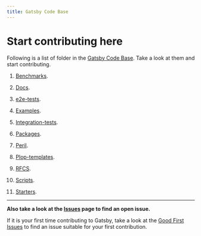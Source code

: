 ```yaml
---
title: Gatsby Code Base
---
```


Start contributing here
=======================

Following is a list of folder in the [Gatsby Code Base](https://github.com/gatsbyjs/gatsby). Take a look at them and start contributing.

   1. [Benchmarks](https://github.com/gatsbyjs/gatsby/tree/master/benchmarks).
   
   2. [Docs](https://github.com/gatsbyjs/gatsby/tree/master/docs).
   
   3. [e2e-tests](https://github.com/gatsbyjs/gatsby/tree/master/e2e-tests).
   
   4. [Examples](https://github.com/gatsbyjs/gatsby/tree/master/examples).
   
   5. [Integration-tests](https://github.com/gatsbyjs/gatsby/tree/master/integration-tests).
   
   6. [Packages](https://github.com/gatsbyjs/gatsby/tree/master/packages).
   
   7. [Peril](https://github.com/gatsbyjs/gatsby/tree/master/peril).
   
   8. [Plop-templates](https://github.com/gatsbyjs/gatsby/tree/master/plop-templates).
   
   9. [RFCS](https://github.com/gatsbyjs/gatsby/tree/master/rfcs).
   
   10. [Scripts](https://github.com/gatsbyjs/gatsby/tree/master/scripts).
   
   11. [Starters](https://github.com/gatsbyjs/gatsby/tree/master/starters).

---

**Also take a look at the [Issues](https://github.com/gatsbyjs/gatsby/issues) page to find an open issue.**

If it is your first time contributing to Gatsby, take a look at the [Good First Issues](https://github.com/gatsbyjs/gatsby/issues?q=is%3Aopen+is%3Aissue+label%3A%22good+first+issue%22) to find an issue suitable for your first contribution.
